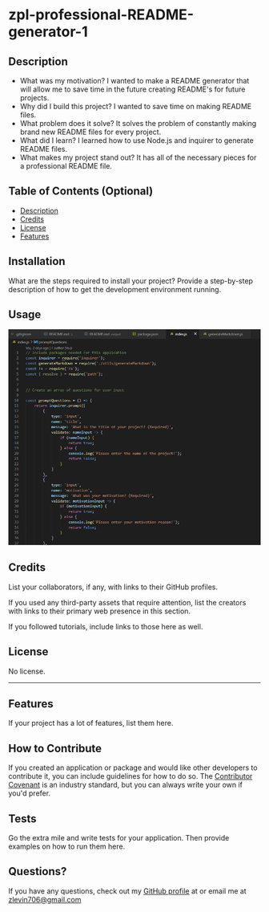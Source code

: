 # zpl-professional-README-generator-1

## Description
  
  - What was my motivation? I wanted to make a README generator that will allow me to save time in the future creating README's for future projects.
  - Why did I build this project? I wanted to save time on making README files.
  - What problem does it solve? It solves the problem of constantly making brand new README files for every project.
  - What did I learn? I learned how to use Node.js and inquirer to generate README files.
  - What makes my project stand out? It has all of the necessary pieces for a professional README file.
  
  
  ## Table of Contents (Optional)
  
  - [Description](#description)
  - [Credits](#credits)
  - [License](#license)
  - [Features](#features)

  ## Installation

  What are the steps required to install your project? Provide a step-by-step description of how to get the development environment running.

  ## Usage

  ![Application Preview](assets/images/application-screenshot.png)
  
  ## Credits

  List your collaborators, if any, with links to their GitHub profiles.

  If you used any third-party assets that require attention, list the creators with links to their primary web presence in this section.

  If you followed tutorials, include links to those here as well.

  ## License

  No license.

  ---

  ## Features
  
  If your project has a lot of features, list them here.

  ## How to Contribute

  If you created an application or package and would like other developers to contribute it, you can include guidelines for how to do so. The [Contributor Covenant](https://www.contributor-covenant.org/) is an industry standard, but you can always write your own if you'd prefer.

  ## Tests

  Go the extra mile and write tests for your application. Then provide examples on how to run them here.

  ## Questions?
  If you have any questions, check out my [GitHub profile](https://github.com/zachary-levin) at or email me at [zlevin706@gmail.com](mailto:zlevin706@gmail.com)